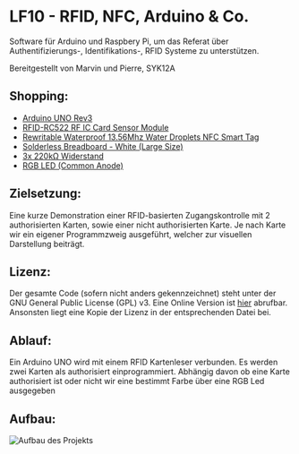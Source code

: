 LF10 - RFID, NFC, Arduino & Co.
===============================

Software für Arduino und Raspbery Pi, um das Referat über Authentifizierungs-,
Identifikations-, RFID Systeme zu unterstützen.

Bereitgestellt von Marvin und Pierre, SYK12A


Shopping:
---------

+ [Arduino UNO Rev3][1]
+ [RFID-RC522 RF IC Card Sensor Module][2]
+ [Rewritable Waterproof 13.56Mhz Water Droplets NFC Smart Tag][3]
+ [Solderless Breadboard - White (Large Size)][4]
+ [3x 220kΩ Widerstand][5]
+ [RGB LED (Common Anode)][6] 

[1]: <http://store.arduino.cc/product/A000066>

[2]: <http://eud.dx.com/product/rfid-rc522-rf-ic-card-sensor-module-blue-silver-844203517#.VDvDGxaNAbc>

[3]: <http://eud.dx.com/product/rewritable-waterproof-13-56mhz-water-droplets-nfc-tag-transparent-copper-red-844234180#.VDvDHxaNAbc>

[4]: <http://eud.dx.com/product/solderless-breadboard-white-large-size-844121529>

[5]: <http://www.conrad.de/ce/de/product/419842/Metallschicht-Widerstand-220-k-axial-bedrahtet-0414-1-W-1-St>

[6]: <http://www.conrad.de/ce/de/product/1050466/LED-mehrfarbig-Rot-Blau-Gruen-Rund-5-mm-200-mcd-300-mcd-1300-mcd-60-20-mA-195-V-33-V-33-V-Kingbright-L-154A4SU>

Zielsetzung:
---------
Eine kurze Demonstration einer RFID-basierten Zugangskontrolle mit 2
authorisierten Karten, sowie einer nicht authorisierten Karte. Je nach Karte wir
ein eigener Programmzweig ausgeführt, welcher zur visuellen Darstellung
beiträgt.


Lizenz:
---------
Der gesamte Code (sofern nicht anders gekennzeichnet) steht unter
der GNU General Public License (GPL) v3. Eine Online Version ist [hier][5]
abrufbar. Ansonsten liegt eine Kopie der Lizenz in der entsprechenden Datei bei.

[5]: <https://www.gnu.org/copyleft/gpl.html>

Ablauf:
---------
Ein Arduino UNO wird mit einem RFID Kartenleser verbunden. Es werden zwei Karten als authorisiert einprogrammiert. Abhängig davon ob eine Karte authorisiert ist oder nicht wir eine bestimmt Farbe über eine RGB Led ausgegeben

Aufbau:
---------
![Aufbau des Projekts](http://i.imgur.com/TzlYvN0.png)
